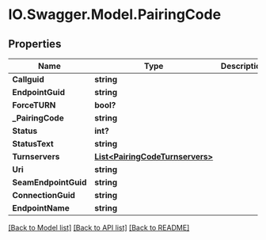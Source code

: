 # IO.Swagger.Model.PairingCode
## Properties

Name | Type | Description | Notes
------------ | ------------- | ------------- | -------------
**Callguid** | **string** |  | [optional] 
**EndpointGuid** | **string** |  | [optional] 
**ForceTURN** | **bool?** |  | [optional] 
**_PairingCode** | **string** |  | [optional] 
**Status** | **int?** |  | [optional] 
**StatusText** | **string** |  | [optional] 
**Turnservers** | [**List&lt;PairingCodeTurnservers&gt;**](PairingCodeTurnservers.md) |  | [optional] 
**Uri** | **string** |  | [optional] 
**SeamEndpointGuid** | **string** |  | [optional] 
**ConnectionGuid** | **string** |  | [optional] 
**EndpointName** | **string** |  | [optional] 

[[Back to Model list]](../README.md#documentation-for-models) [[Back to API list]](../README.md#documentation-for-api-endpoints) [[Back to README]](../README.md)

